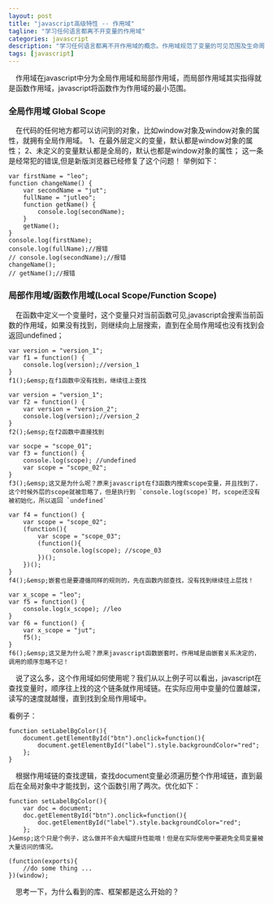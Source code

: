 ```yaml
---
layout: post
title: "javascript高级特性 -- 作用域"
tagline: "学习任何语言都离不开变量的作用域"
categories: javascript
description: "学习任何语言都离不开作用域的概念。作用域规范了变量的可见范围及生命周期。正确的理解作用域可以减少程序出错的几率，使代码更优雅，可读，易懂。而且还会减少命名冲突，有利于垃圾回收。总之好处多多啦，还是来看看javascript中的作用域吧！"
tags: [javascript]
---
```

&emsp;作用域在javascript中分为全局作用域和局部作用域，而局部作用域其实指得就是函数作用域，javascript将函数作为作用域的最小范围。

<!-- more -->

### 全局作用域 Global Scope

&emsp;在代码的任何地方都可以访问到的对象，比如window对象及window对象的属性，就拥有全局作用域。
1、在最外层定义的变量，默认都是window对象的属性；
2、未定义的变量默认都是全局的，默认也都是window对象的属性； 这一条是经常犯的错误,但是新版浏览器已经修复了这个问题！
举例如下：

    var firstName = "leo";
    function changeName() {
        var secondName = "jut";
        fullName = "jutleo";
        function getName() {
            console.log(secondName);
        }
        getName();
    }
    console.log(firstName);
    console.log(fullName);//报错
    // console.log(secondName);//报错
    changeName();
    // getName();//报错

### 局部作用域/函数作用域(Local Scope/Function Scope)

&emsp;在函数中定义一个变量时，这个变量只对当前函数可见,javascript会搜索当前函数的作用域，如果没有找到，则继续向上层搜索，直到在全局作用域也没有找到会返回undefined；

    var version = "version_1";
    var f1 = function() {
        console.log(version);//version_1
    }
    f1();&emsp;在f1函数中没有找到，继续往上查找

    var version = "version_1";
    var f2 = function() {
        var version = "version_2";
        console.log(version);//version_2
    }
    f2();&emsp;在f2函数中直接找到

    var socpe = "scope_01";
    var f3 = function() {
        console.log(scope); //undefined
        var scope = "scope_02";
    }
    f3();&emsp;这又是为什么呢？原来javascript在f3函数内搜索scope变量，并且找到了，这个时候外层的scope就被忽略了，但是执行到 `console.log(scope)`时，scope还没有被初始化，所以返回 `undefined`

    var f4 = function() {
        var scope = "scope_02";
        (function(){
            var scope = "scope_03";
            (function(){
                console.log(scope); //scope_03
            })();
        })();
    }
    f4();&emsp;嵌套也是要遵循同样的规则的，先在函数内部查找，没有找到继续往上层找！

    var x_scope = "leo";
    var f5 = function() {
        console.log(x_scope); //leo
    }
    var f6 = function() {
        var x_scope = "jut";
        f5();
    }
    f6();&emsp;这又是为什么呢？原来javascript函数嵌套时，作用域是由嵌套关系决定的，调用的顺序忽略不记！

&emsp;说了这么多，这个作用域如何使用呢？我们从以上例子可以看出，javascript在查找变量时，顺序往上找的这个链条就作用域链。在实际应用中变量的位置越深，读写的速度就越慢，直到找到全局作用域中。

看例子：

    function setLabelBgColor(){
        document.getElementById("btn").onclick=function(){
            document.getElementById("label").style.backgroundColor="red";
        };
    }

&emsp;根据作用域链的查找逻辑，查找document变量必须遍历整个作用域链，直到最后在全局对象中才能找到，这个函数引用了两次。优化如下：

    function setLabelBgColor(){
        var doc = document;
        doc.getElementById("btn").onclick=function(){
            doc.getElementById("label").style.backgroundColor="red";
        };
    }&emsp;这个只是个例子，这么做并不会大幅提升性能哦！但是在实际使用中要避免全局变量被大量访问的情况。

    (function(exports){
        //do some thing ...
    })(window);

&emsp;思考一下，为什么看到的库、框架都是这么开始的？

